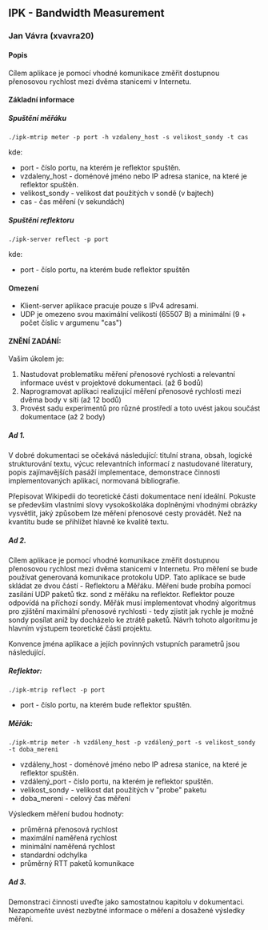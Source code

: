 ## IPK - Bandwidth Measurement
### Jan Vávra (xvavra20)

#### Popis
Cílem aplikace je pomocí vhodné komunikace změřit dostupnou přenosovou rychlost mezi dvěma stanicemi v Internetu.
 
#### Základní informace
##### Spuštění měřáku
```
./ipk-mtrip meter -p port -h vzdaleny_host -s velikost_sondy -t cas
```
kde:
+ port - číslo portu, na kterém je reflektor spuštěn.
+ vzdaleny_host - doménové jméno nebo IP adresa stanice, na které je reflektor spuštěn.
+ velikost_sondy - velikost dat použitých v sondě (v bajtech)
+ cas - čas měření (v sekundách)

##### Spuštění reflektoru
```
./ipk-server reflect -p port  
```
kde:
+ port - číslo portu, na kterém bude reflektor spuštěn

#### Omezení
+ Klient-server aplikace pracuje pouze s IPv4 adresami.
+ UDP je omezeno svou maximální velikostí (65507 B) a minimální (9 + počet číslic v argumenu "cas")

#### ZNĚNÍ ZADÁNÍ:

Vašim úkolem je:
1. Nastudovat problematiku měření přenosové rychlosti a relevantní informace uvést v projektové dokumentaci. (až 6 bodů)
2. Naprogramovat aplikaci realizující měření přenosové rychlosti mezi dvěma body v síti (až 12 bodů)
3. Provést sadu experimentů pro různé prostředí a toto uvést jakou součást dokumentace (až 2 body)

##### Ad 1.

V dobré dokumentaci se očekává následující: titulní strana, obsah, logické strukturování textu, výcuc relevantních informací z nastudované literatury, popis zajímavějších pasáží implementace, demonstrace činnosti implementovaných aplikací, normovaná bibliografie.

Přepisovat Wikipedii do teoretické části dokumentace není ideální. Pokuste se především vlastními slovy vysokoškoláka doplněnými vhodnými obrázky vysvětlit, jaký způsobem lze měření přenosové cesty provádět. Než na kvantitu bude se přihlížet hlavně ke kvalitě textu.

##### Ad 2.

Cílem aplikace je pomocí vhodné komunikace změřit dostupnou přenosovou rychlost mezi dvěma stanicemi v Internetu. Pro měření se bude používat generovaná komunikace protokolu UDP. Tato aplikace se bude skládat ze dvou částí - Reflektoru a Měřáku. Měření bude probíha pomocí zasílání UDP paketů tkz. sond z měřáku na reflektor. Reflektor pouze odpovídá na příchozí sondy. Měřák musí implementovat vhodný algoritmus pro zjištění maximální přenosové rychlosti - tedy zjistit jak rychle je možné sondy posílat aniž by docházelo ke ztrátě paketů. Návrh tohoto algoritmu je hlavním výstupem teoretické části projektu. 

Konvence jména aplikace a jejích povinných vstupních parametrů jsou následující. 

##### Reflektor:

```
./ipk-mtrip reflect -p port 
```
- port - číslo portu, na kterém bude reflektor spuštěn.


##### Měřák:

```
./ipk-mtrip meter -h vzdáleny_host -p vzdálený_port -s velikost_sondy -t doba_mereni
```

- vzdáleny_host - doménové jméno nebo IP adresa stanice, na které je reflektor spuštěn.
- vzdálený_port - číslo portu, na kterém je reflektor spuštěn.
- velikost_sondy - velikost dat použitých v "probe" paketu
- doba_mereni - celový čas měření 


Výsledkem měření budou hodnoty:
- průměrná přenosová rychlost
- maximální naměřená rychlost
- minimální naměřená rychlost 
- standardní odchylka 
- průměrný RTT paketů komunikace

##### Ad 3.

Demonstraci činnosti uveďte jako samostatnou kapitolu v dokumentaci. Nezapomeňte uvést nezbytné informace o měření a dosažené výsledky měření.
